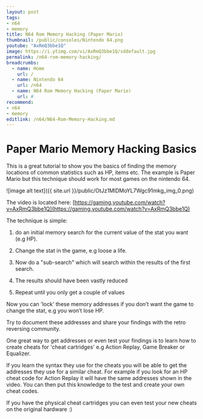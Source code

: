 ```yaml
---
layout: post
tags: 
- n64
- memory
title: N64 Rom Memory Hacking (Paper Mario)
thumbnail: /public/consoles/Nintendo 64.png
youtube: "AxRmQ3bbe1Q"
image: https://i.ytimg.com/vi/AxRmQ3bbe1Q/sddefault.jpg
permalink: /n64-rom-memory-hacking/
breadcrumbs:
  - name: Home
    url: /
  - name: Nintendo 64
    url: /n64
  - name: N64 Rom Memory Hacking (Paper Mario)
    url: #
recommend: 
- n64
- memory
editlink: /n64/N64-Rom-Memory-Hacking.md
---
```

# Paper Mario Memory Hacking Basics

This is a great tutorial to show you the basics of finding the memory locations of common statistics such as HP, items etc. The example is Paper Mario but this technique should work for most games on the nintendo 64.

![image alt text]({{ site.url }}/public/OtJz1MlDMoYL7Wgc91mkg_img_0.png)

The video is located here: [https://gaming.youtube.com/watch?v=AxRmQ3bbe1Q](https://gaming.youtube.com/watch?v=AxRmQ3bbe1Q) 

The technique is simple:

1. do an initial memory search for the current value of the stat you want (e.g HP).

2. Change the stat in the game, e.g loose a life.

3. Now do a "sub-search" which will search within the results of the first search.

4. The results should have been vastly reduced

5. Repeat until you only get a couple of values

Now you can 'lock' these memory addresses if you don’t want the game to change the stat, e.g you won’t lose HP.

Try to document these addresses and share your findings with the retro reversing community.

One great way to get addresses or even test your findings is to learn how to create cheats for 'cheat cartridges' e.g Action Replay, Game Breaker or Equalizer. 

If you learn the syntax they use for the cheats you will be able to get the addresses they use for a similar cheat. For example if you look for an HP cheat code for Action Replay it will have the same addresses shown in the video. You can then put this knowledge to the test and create your own cheat codes.

If you have the physical cheat cartridges you can even test your new cheats on the original hardware :)  

